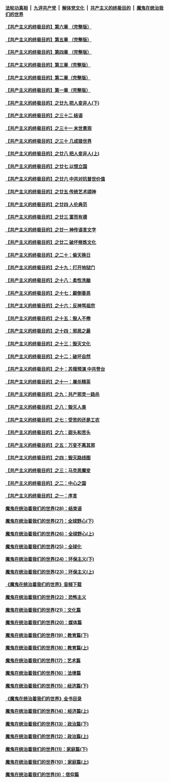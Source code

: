 

####  [法轮功真相](../../../../basic/blob/master/README.md?t=06020731) &nbsp;|&nbsp; [九评共产党](../../../../9ping.md/blob/master/README.md?t=06020731) &nbsp;|&nbsp; [解体党文化](../../../../jtdwh.md/blob/master/README.md?t=06020731)  &nbsp;|&nbsp; [共产主义的终极目的](../../../../gczydzjmd.md/blob/master/README.md?t=06020731) &nbsp;|&nbsp; [魔鬼在统治我们的世界](../../../../mgztzwmdsj.md/blob/master/README.md?t=06020731) 

#### [【共产主义的终极目的】第六章 （完整版）](../pages/nsc422/n11428913.md?t=06020731) 

#### [【共产主义的终极目的】第五章 （完整版）](../pages/nsc422/n11428912.md?t=06020731) 

#### [【共产主义的终极目的】第四章 （完整版）](../pages/nsc422/n11428907.md?t=06020731) 

#### [【共产主义的终极目的】第三章（完整版）](../pages/nsc422/n11428848.md?t=06020731) 

#### [【共产主义的终极目的】第二章（完整版）](../pages/nsc422/n11428831.md?t=06020731) 

#### [【共产主义的终极目的】第一章（完整版）](../pages/nsc422/n11417651.md?t=06020731) 

#### [【共产主义的终极目的】之廿九 把人变非人(下)](../pages/nsc422/n11344140.md?t=06020731) 

#### [【共产主义的终极目的】之三十二 结语](../pages/nsc422/n11360535.md?t=06020731) 

#### [【共产主义的终极目的】之三十一 末世景观](../pages/nsc422/n11351129.md?t=06020731) 

#### [【共产主义的终极目的】之三十 几成狼世界](../pages/nsc422/n11348280.md?t=06020731) 

#### [【共产主义的终极目的】之廿八 把人变非人(上)](../pages/nsc422/n11340492.md?t=06020731) 

#### [【共产主义的终极目的】之廿七 以恨立国](../pages/nsc422/n11336944.md?t=06020731) 

#### [【共产主义的终极目的】之廿六 中共对抗普世价值](../pages/nsc422/n11324785.md?t=06020731) 

#### [【共产主义的终极目的】之廿五 传统艺术颂神](../pages/nsc422/n11296396.md?t=06020731) 

#### [【共产主义的终极目的】之廿四 人伦典范](../pages/nsc422/n11296397.md?t=06020731) 

#### [【共产主义的终极目的】之廿三 富而有德](../pages/nsc422/n11283598.md?t=06020731) 

#### [【共产主义的终极目的】之廿一 神传语言文字](../pages/nsc422/n11263265.md?t=06020731) 

#### [【共产主义的终极目的】之廿二 破坏修炼文化](../pages/nsc422/n11245728.md?t=06020731) 

#### [【共产主义的终极目的】之二十：偷天换日](../pages/nsc422/n11238846.md?t=06020731) 

#### [【共产主义的终极目的】之十九：打开地狱门](../pages/nsc422/n11206376.md?t=06020731) 

#### [【共产主义的终极目的】之十八：柔性洗脑](../pages/nsc422/n11199994.md?t=06020731) 

#### [【共产主义的终极目的】之十七：颠倒善恶](../pages/nsc422/n11179782.md?t=06020731) 

#### [【共产主义的终极目的】之十六：反神骂祖宗](../pages/nsc422/n11166798.md?t=06020731) 

#### [【共产主义的终极目的】之十五：毁人不倦](../pages/nsc422/n11166792.md?t=06020731) 

#### [【共产主义的终极目的】之十四：邪恶之最](../pages/nsc422/n11150249.md?t=06020731) 

#### [【共产主义的终极目的】之十三：毁灭文化](../pages/nsc422/n11135227.md?t=06020731) 

#### [【共产主义的终极目的】之十二：破坏自然](../pages/nsc422/n11135214.md?t=06020731) 

#### [【共产主义的终极目的】之十：苏俄预演 中共登台](../pages/nsc422/n11118424.md?t=06020731) 

#### [【共产主义的终极目的】之十一：屠杀精英](../pages/nsc422/n11118442.md?t=06020731) 

#### [【共产主义的终极目的】之九：共产邪灵一路杀](../pages/nsc422/n11114139.md?t=06020731) 

#### [【共产主义的终极目的】之八：毁灭人类](../pages/nsc422/n11108503.md?t=06020731) 

#### [【共产主义的终极目的】之七：受苦的还是工农](../pages/nsc422/n11101809.md?t=06020731) 

#### [【共产主义的终极目的】之六：甜头和苦头](../pages/nsc422/n11096971.md?t=06020731) 

#### [【共产主义的终极目的】之五：万变不离其邪](../pages/nsc422/n11091285.md?t=06020731) 

#### [【共产主义的终极目的】之四：毁灭路线图](../pages/nsc422/n11086284.md?t=06020731) 

#### [【共产主义的终极目的】之三：马克思魔变](../pages/nsc422/n11061941.md?t=06020731) 

#### [【共产主义的终极目的】之二：中心之国](../pages/nsc422/n11047728.md?t=06020731) 

#### [【共产主义的终极目的】之一：序言](../pages/nsc422/n11086077.md?t=06020731) 

#### [魔鬼在统治着我们的世界(28)：结束语](../pages/nsc422/n10936246.md?t=06020731) 

#### [魔鬼在统治着我们的世界(27)：全球野心(下)](../pages/nsc422/n10928319.md?t=06020731) 

#### [魔鬼在统治着我们的世界(26)：全球野心(上)](../pages/nsc422/n10900318.md?t=06020731) 

#### [魔鬼在统治着我们的世界(25)：全球化](../pages/nsc422/n10788205.md?t=06020731) 

#### [魔鬼在统治着我们的世界(24)：环保主义(下)](../pages/nsc422/n10695307.md?t=06020731) 

#### [魔鬼在统治着我们的世界(23)：环保主义(上)](../pages/nsc422/n10688613.md?t=06020731) 

#### [《魔鬼在统治着我们的世界》音频下载](../pages/nsc422/n10635553.md?t=06020731) 

#### [魔鬼在统治着我们的世界(22)：恐怖主义](../pages/nsc422/n10614727.md?t=06020731) 

#### [魔鬼在统治着我们的世界(21)：文化篇](../pages/nsc422/n10597706.md?t=06020731) 

#### [魔鬼在统治着我们的世界(20)：媒体篇](../pages/nsc422/n10586579.md?t=06020731) 

#### [魔鬼在统治着我们的世界(19)：教育篇(下)](../pages/nsc422/n10564808.md?t=06020731) 

#### [魔鬼在统治着我们的世界(18)：教育篇(上)](../pages/nsc422/n10526970.md?t=06020731) 

#### [魔鬼在统治着我们的世界(17)：艺术篇](../pages/nsc422/n10499093.md?t=06020731) 

#### [魔鬼在统治着我们的世界(16)：法律篇](../pages/nsc422/n10485969.md?t=06020731) 

#### [魔鬼在统治着我们的世界(15)：经济篇(下)](../pages/nsc422/n10469975.md?t=06020731) 

#### [《魔鬼在统治着我们的世界》全书目录](../pages/nsc422/n10464261.md?t=06020731) 

#### [魔鬼在统治着我们的世界(14)：经济篇(上)](../pages/nsc422/n10457370.md?t=06020731) 

#### [魔鬼在统治着我们的世界(13)：政治篇(下)](../pages/nsc422/n10448270.md?t=06020731) 

#### [魔鬼在统治着我们的世界(12)：政治篇(上)](../pages/nsc422/n10444576.md?t=06020731) 

#### [魔鬼在统治着我们的世界(11)：家庭篇(下)](../pages/nsc422/n10440961.md?t=06020731) 

#### [魔鬼在统治着我们的世界(10)：家庭篇(上)](../pages/nsc422/n10435448.md?t=06020731) 

#### [魔鬼在统治着我们的世界(9)：信仰篇](../pages/nsc422/n10432159.md?t=06020731) 

